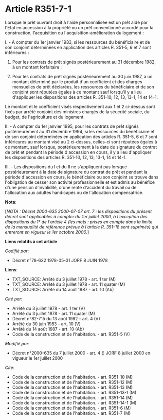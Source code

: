 # Article R351-7-1

Lorsque le prêt ouvrant droit à l'aide personnalisée est un prêt aidé par l'Etat en accession à la propriété ou un prêt
conventionné accordé pour la construction, l'acquisition ou l'acquisition-amélioration du logement :

I. - A compter du 1er janvier 1983, si les ressources du bénéficiaire et de son conjoint déterminées en application des
articles R. 351-5, 6 et 7 sont inférieures :

1. Pour les contrats de prêt signés postérieurement au 31 décembre 1982, à un montant forfaitaire ;

2. Pour les contrats de prêt signés postérieurement au 30 juin 1987, à un montant déterminé par le produit d'un coefficient
et des charges mensuelles de prêt déclarées, les ressources du bénéficiaire et de son conjoint sont réputées égales à ce
montant sauf lorsqu'il y a lieu d'appliquer les dispositions des articles R. 351-10, 12, 13, 13-1, 14 et 14-1.

Le montant et le coefficient visés respectivement aux 1 et 2 ci-dessus sont fixés par arrêté conjoint des ministres chargés
de la séucrité sociale, du budget, de l'agriculture et du logement.

II. - A compter du 1er janvier 1995, pour les contrats de prêt signés postérieurement au 31 décembre 1994, si les ressources
du bénéficiaire et de son conjoint déterminées en application des articles R. 351-5, 6 et 7 sont inférieures au montant visé
au 2 ci-dessus, celles-ci sont réputées égales à ce montant, sauf lorsque, postérieurement à la date de signature du contrat
de prêt et pendant la période d'accession en cours, il y a lieu d'appliquer les dispositions des articles R. 351-10, 12, 13,
13-1, 14 et 14-1.

III. - Les dispositions du I et du II ne s'appliquent pas lorsque postérieurement à la date de signature du contrat de prêt
et pendant la période d'accession en cours, le bénéficiaire ou son conjoint se trouve dans l'obligation de cesser son
activité professionnelle et est admis au bénéfice d'une pension d'invalidité, d'une rente d'accident du travail ou de
l'allocation aux adultes handicapés ou de l'allocation compensatrice.

**Nota:**

[*NOTA : Décret 2000-635 2000-07-07 art. 7 : les dispositions du présent décret sont applicables à compter du 1er juillet
2000, à l'exception des dispositions du 1° de l'article 4 (les mots : prises en compte dans la limite de la mensualité de
référence prévue à l'article R. 351-18 sont suprimés) qui entreront en vigueur le 1er octobre 2000.*]

**Liens relatifs à cet article**

_Codifié par_:

  - Décret n°78-622 1978-05-31 JORF 8 JUIN 1978

**Liens**:

  - TXT_SOURCE: Arrêté du 3 juillet 1978 - art. 1 ter (M)
  - TXT_SOURCE: Arrêté du 3 juillet 1978 - art. 11 quater (M)
  - TXT_SOURCE: Arrêté du 14 août 1987 - art. 10 (Ab)

_Cité par_:

  - Arrêté du 3 juillet 1978 - art. 1 ter (V)
  - Arrêté du 3 juillet 1978 - art. 11 quater (M)
  - Décret n°82-715 du 13 août 1982 - art. 4 (V)
  - Arrêté du 30 juin 1983 - art. 10 (V)
  - Arrêté du 14 août 1987 - art. 10 (Ab)
  - Code de la construction et de l'habitation. - art. R351-5 (V)

_Modifié par_:

  - Décret n°2000-635 du 7 juillet 2000 - art. 4 () JORF 8 juillet 2000 en vigueur le 1er juillet 2000

_Cite_:

  - Code de la construction et de l'habitation. - art. R351-10 (M)
  - Code de la construction et de l'habitation. - art. R351-12 (M)
  - Code de la construction et de l'habitation. - art. R351-13 (M)
  - Code de la construction et de l'habitation. - art. R351-13-1 (M)
  - Code de la construction et de l'habitation. - art. R351-14 (M)
  - Code de la construction et de l'habitation. - art. R351-14-1 (M)
  - Code de la construction et de l'habitation. - art. R351-6 (M)
  - Code de la construction et de l'habitation. - art. R351-7 (M)
